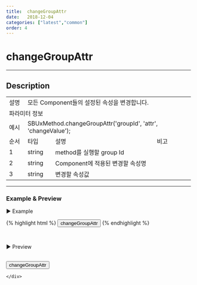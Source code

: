```yaml
---
title:  changeGroupAttr
date:   2018-12-04
categories: ["latest","common"]
order: 4
---
```


changeGroupAttr
===

---

## Description

<table style="width:100%">
    <colgroup>
        <col width="10%"/>
        <col width="15%"/>
        <col width="55%"/>
        <col width="20%"/>
    </colgroup>
    <tr>
        <td class="tdTitle tdBg">설명</td>
        <td colspan="3">모든 Component들의 설정된 속성을 변경합니다.</td>
    </tr>
    <tr>
        <td class="tdTitle tdCenter tdBg" colspan="4">파라미터 정보</td>
    </tr>
    <tr>
        <td class="tdTitle tdCenter tdBg">예시</td>
        <td colspan="3">SBUxMethod.changeGroupAttr('groupId', 'attr', 'changeValue');</td>
    </tr>
    <tr>
        <td class="tdTitle tdCenter tdBg">순서</td>
        <td class="tdTitle tdCenter tdBg">타입</td>
        <td class="tdTitle tdCenter tdBg">설명</td>
        <td class="tdTitle tdCenter tdBg">비고</td>
    </tr>
    <tr>
        <td class="tdCenter">1</td>
        <td class="tdCenter">string</td>
        <td>method를 실행할 group Id</td>
        <td></td>
    </tr>
    <tr>
        <td class="tdCenter">2</td>
        <td class="tdCenter">string</td>
        <td>Component에 적용된 변경할 속성명</td>
        <td></td>
    </tr>
    <tr>
        <td class="tdCenter">3</td>
        <td class="tdCenter">string</td>
        <td>변경할 속성값</td>
        <td></td>
    </tr>
</table>

---
### Example & Preview

<sbux-tabs id="exTab1" name="exTab1" uitype="normal" title-target-id-array="exTab1_1" title-text-array="-">
</sbux-tabs>
<div class="tab-content">
    <div id="exTab1_1">

▶ Example

{% highlight html %}
<input type="button" value="changeGroupAttr" onclick="SBUxMethod.changeGroupAttr('inputGroup', 'readonly', 'readonly');">
<sbux-input id="sbIdx1" name="sbTagNm1" uitype="text" group-id="inputGroup"></sbux-input>
<sbux-input id="sbIdx2" name="sbTagNm2" uitype="text" group-id="inputGroup"></sbux-input>
<sbux-input id="sbIdx3" name="sbTagNm3" uitype="text" group-id="inputGroup"></sbux-input>
{% endhighlight %}

<br>

▶ Preview

<br>
<input type="button" value="changeGroupAttr" onclick="SBUxMethod.changeGroupAttr('inputGroup', 'readonly', 'readonly');">
<sbux-input id="sbIdx1" name="sbTagNm1" uitype="text" group-id="inputGroup"></sbux-input>
<sbux-input id="sbIdx2" name="sbTagNm2" uitype="text" group-id="inputGroup"></sbux-input>
<sbux-input id="sbIdx3" name="sbTagNm3" uitype="text" group-id="inputGroup"></sbux-input>

    </div>
</div>